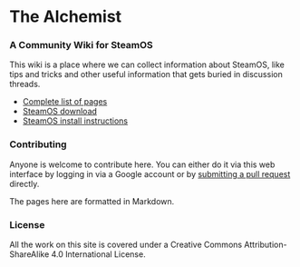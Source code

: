 # The Alchemist
### A Community Wiki for SteamOS

This wiki is a place where we can collect information about SteamOS, like tips and tricks and other useful information that gets buried in discussion threads. 

- [Complete list of pages](http://alchemistwiki.com/wiki)
- [SteamOS download](http://store.steampowered.com/steamos/download)
- [SteamOS install instructions](http://store.steampowered.com/steamos/buildyourown)

### Contributing
Anyone is welcome to contribute here. You can either do it via this web interface by logging in via a Google account or by [submitting a pull request](https://github.com/castrojo/vaporforge) directly.

The pages here are formatted in Markdown.

### License

All the work on this site is covered under a Creative Commons Attribution-ShareAlike 4.0 International License.